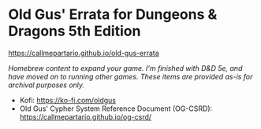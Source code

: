 # Old Gus' Errata for Dungeons & Dragons 5th Edition

https://callmepartario.github.io/old-gus-errata

*Homebrew content to expand your game. I'm finished with D&D 5e, and have moved on to running other games. These items are provided as-is for archival purposes only.*


- Kofi: https://ko-fi.com/oldgus
- Old Gus' Cypher System Reference Document (OG-CSRD): https://callmepartario.github.io/og-csrd/
